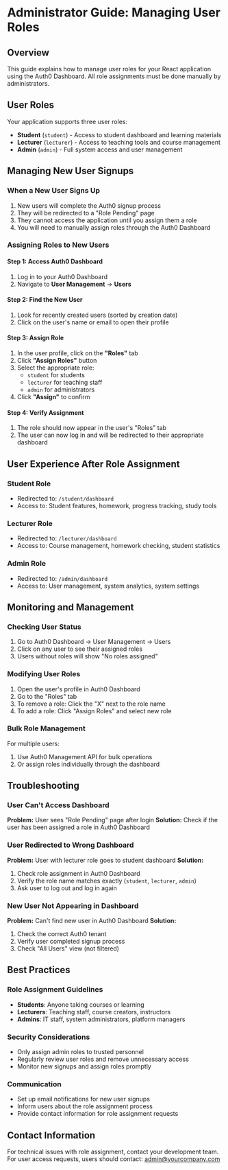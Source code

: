 # Administrator Guide: Managing User Roles

## Overview
This guide explains how to manage user roles for your React application using the Auth0 Dashboard. All role assignments must be done manually by administrators.

## User Roles
Your application supports three user roles:

- **Student** (`student`) - Access to student dashboard and learning materials
- **Lecturer** (`lecturer`) - Access to teaching tools and course management  
- **Admin** (`admin`) - Full system access and user management

## Managing New User Signups

### When a New User Signs Up
1. New users will complete the Auth0 signup process
2. They will be redirected to a "Role Pending" page
3. They cannot access the application until you assign them a role
4. You will need to manually assign roles through the Auth0 Dashboard

### Assigning Roles to New Users

#### Step 1: Access Auth0 Dashboard
1. Log in to your Auth0 Dashboard
2. Navigate to **User Management** → **Users**

#### Step 2: Find the New User
1. Look for recently created users (sorted by creation date)
2. Click on the user's name or email to open their profile

#### Step 3: Assign Role
1. In the user profile, click on the **"Roles"** tab
2. Click **"Assign Roles"** button
3. Select the appropriate role:
   - `student` for students
   - `lecturer` for teaching staff
   - `admin` for administrators
4. Click **"Assign"** to confirm

#### Step 4: Verify Assignment
1. The role should now appear in the user's "Roles" tab
2. The user can now log in and will be redirected to their appropriate dashboard

## User Experience After Role Assignment

### Student Role
- Redirected to: `/student/dashboard`
- Access to: Student features, homework, progress tracking, study tools

### Lecturer Role  
- Redirected to: `/lecturer/dashboard`
- Access to: Course management, homework checking, student statistics

### Admin Role
- Redirected to: `/admin/dashboard`
- Access to: User management, system analytics, system settings

## Monitoring and Management

### Checking User Status
1. Go to Auth0 Dashboard → User Management → Users
2. Click on any user to see their assigned roles
3. Users without roles will show "No roles assigned"

### Modifying User Roles
1. Open the user's profile in Auth0 Dashboard
2. Go to the "Roles" tab
3. To remove a role: Click the "X" next to the role name
4. To add a role: Click "Assign Roles" and select new role

### Bulk Role Management
For multiple users:
1. Use Auth0 Management API for bulk operations
2. Or assign roles individually through the dashboard

## Troubleshooting

### User Can't Access Dashboard
**Problem:** User sees "Role Pending" page after login
**Solution:** Check if the user has been assigned a role in Auth0 Dashboard

### User Redirected to Wrong Dashboard
**Problem:** User with lecturer role goes to student dashboard
**Solution:** 
1. Check role assignment in Auth0 Dashboard
2. Verify the role name matches exactly (`student`, `lecturer`, `admin`)
3. Ask user to log out and log in again

### New User Not Appearing in Dashboard
**Problem:** Can't find new user in Auth0 Dashboard
**Solution:**
1. Check the correct Auth0 tenant
2. Verify user completed signup process
3. Check "All Users" view (not filtered)

## Best Practices

### Role Assignment Guidelines
- **Students**: Anyone taking courses or learning
- **Lecturers**: Teaching staff, course creators, instructors
- **Admins**: IT staff, system administrators, platform managers

### Security Considerations
- Only assign admin roles to trusted personnel
- Regularly review user roles and remove unnecessary access
- Monitor new signups and assign roles promptly

### Communication
- Set up email notifications for new user signups
- Inform users about the role assignment process
- Provide contact information for role assignment requests

## Contact Information
For technical issues with role assignment, contact your development team.
For user access requests, users should contact: admin@yourcompany.com

